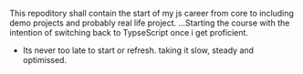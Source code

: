 This repoditory shall contain the start of my js career from core to including demo projects and probably real life project.
...Starting the course with the intention of switching back to TypseScript once i get proficient.
- Its never too late to start or refresh. taking it slow, steady and optimissed.